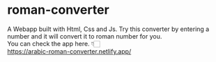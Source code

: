 # roman-converter
 A Webapp built with Html, Css and Js. Try this converter by entering a number and it will convert it to roman number for you. <br>
 You can check the app here. 👇🏻 <br>
 https://arabic-roman-converter.netlify.app/
